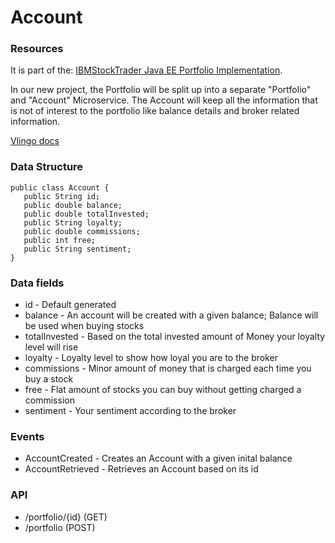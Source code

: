 # Account

### Resources
It is part of the: [IBMStockTrader Java EE Portfolio Implementation](https://github.com/IBMStockTrader/portfolio/blob/master/src/main/java/com/ibm/hybrid/cloud/sample/stocktrader/portfolio/json/Portfolio.java).

In our new project, the Portfolio will be split up into a separate "Portfolio" and "Account" Microservice.
The Account will keep all the information that is not of interest to the portfolio like balance details and broker related information.

[Vlingo docs](https://docs.vlingo.io/)

### Data Structure
	public class Account {
	   public String id;
	   public double balance;
	   public double totalInvested;
	   public String loyalty;
	   public double commissions;
	   public int free;
	   public String sentiment;
    }

### Data fields
* id - Default generated
* balance - An account will be created with a given balance; Balance will be used when buying stocks
* totalInvested - Based on the total invested amount of Money your loyalty level will rise
* loyalty - Loyalty level to show how loyal you are to the broker
* commissions - Minor amount of money that is charged each time you buy a stock
* free - Flat amount of stocks you can buy without getting charged a commission
* sentiment - Your sentiment according to the broker

### Events
* AccountCreated - Creates an Account with a given inital balance
* AccountRetrieved - Retrieves an Account based on its id

### API
* /portfolio/{id}	(GET)
* /portfolio		(POST)